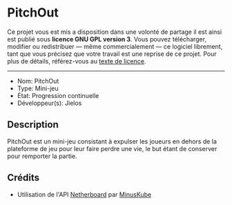 # PitchOut
Ce projet vous est mis a disposition dans une volonté de partage il est ainsi est publié sous **licence GNU GPL version 3**. Vous pouvez télécharger, modifier ou redistribuer — même commercialement — ce logiciel librement, tant que vous précisez que votre travail est une reprise de ce projet. 
Pour plus de détails, référez-vous au [texte de licence](LICENSE).

---
- Nom: PitchOut
- Type: Mini-jeu
- État: Progression continuelle
- Développeur(s): Jielos

## Description
PitchOut est un mini-jeu consistant à expulser les joueurs en dehors de la plateforme de jeu pour leur faire perdre une vie, le but étant de conserver pour remporter la partie.

## Crédits
- Utilisation de l'API [Netherboard](https://github.com/MinusKube/Netherboard/) par [MinusKube](https://github.com/MinusKube)
